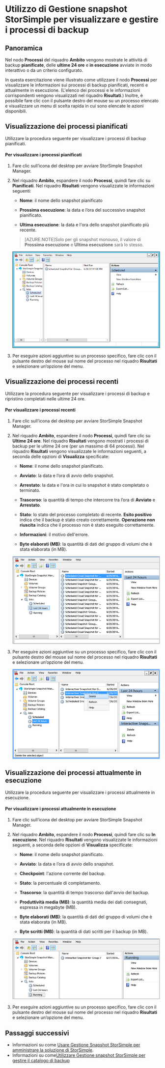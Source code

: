 <properties 
   pageTitle="Gestione snapshot StorSimple operazioni di backup | Microsoft Azure"
   description="Viene descritto come utilizzare lo snap-in MMC di Gestione snapshot StorSimple per visualizzare e gestire i processi di backup pianificati, attualmente in esecuzione e completati."
   services="storsimple"
   documentationCenter="NA"
   authors="SharS"
   manager="carolz"
   editor="" />
<tags 
   ms.service="storsimple"
   ms.devlang="NA"
   ms.topic="article"
   ms.tgt_pltfrm="NA"
   ms.workload="TBD"
   ms.date="12/28/2015"
   ms.author="v-sharos" />


# Utilizzo di Gestione snapshot StorSimple per visualizzare e gestire i processi di backup

## Panoramica

Nel nodo **Processi** del riquadro **Ambito** vengono mostrate le attività di backup **pianificate**, delle **ultime 24 ore** e **in esecuzione** avviate in modo interattivo o da un criterio configurato.

In questa esercitazione viene illustrato come utilizzare il nodo **Processi** per visualizzare le informazioni sui processi di backup pianificati, recenti e attualmente in esecuzione. (L'elenco dei processi e le informazioni corrispondenti vengono visualizzati nel riquadro **Risultati**.) Inoltre, è possibile fare clic con il pulsante destro del mouse su un processo elencato e visualizzare un menu di scelta rapida in cui sono elencate le azioni disponibili.

## Visualizzazione dei processi pianificati

Utilizzare la procedura seguente per visualizzare i processi di backup pianificati.

#### Per visualizzare i processi pianificati

1. Fare clic sull’icona del desktop per avviare StorSimple Snapshot Manager. 

2. Nel riquadro **Ambito**, espandere il nodo **Processi**, quindi fare clic su **Pianificati**. Nel riquadro **Risultati** vengono visualizzate le informazioni seguenti:

    - **Nome**: il nome dello snapshot pianificato

    - **Prossima esecuzione**: la data e l’ora del successivo snapshot pianificato.

    - **Ultima esecuzione**: la data e l'ora dello snapshot pianificato più recente.

    >[AZURE.NOTE]Solo per gli snapshot monouso, il valore di **Prossima esecuzione** e **Ultima esecuzione** sarà lo stesso.
 
    ![Processi di backup pianificati](./media/storsimple-snapshot-manager-manage-backup-jobs/HCS_SSM_Jobs_scheduled.png)
 
3. Per eseguire azioni aggiuntive su un processo specifico, fare clic con il pulsante destro del mouse sul nome del processo nel riquadro **Risultati** e selezionare un’opzione del menu.

## Visualizzazione dei processi recenti

Utilizzare la procedura seguente per visualizzare i processi di backup e ripristino completati nelle ultime 24 ore.

#### Per visualizzare i processi recenti

1. Fare clic sull’icona del desktop per avviare StorSimple Snapshot Manager.

2. Nel riquadro **Ambito**, espandere il nodo **Processi**, quindi fare clic su **Ultime 24 ore**. Nel riquadro **Risultati** vengono mostrati i processi di backup per le ultime 24 ore (per un massimo di 64 processi). Nel riquadro **Risultati** vengono visualizzate le informazioni seguenti, a seconda delle opzioni di **Visualizza** specificate:

    - **Nome**: il nome dello snapshot pianificato.
 
    - **Avviato**: la data e l’ora di avvio dello snapshot.

    - **Arrestato**: la data e l'ora in cui lo snapshot è stato completato o terminato.

    - **Trascorso**: la quantità di tempo che intercorre tra l’ora di **Avviato** e **Arrestato**.

    - **Stato**: lo stato del processo completato di recente. **Esito positivo** indica che il backup è stato creato correttamente. **Operazione non riuscita** indica che il processo non è stato eseguito correttamente.

    - **Informazioni**: il motivo dell'errore.

    - **Byte elaborati (MB)**: la quantità di dati del gruppo di volumi che è stata elaborata (in MB).

    ![Processi eseguiti nelle ultime 24 ore](./media/storsimple-snapshot-manager-manage-backup-jobs/HCS_SSM_Jobs_Last_24_hours.png)

3. Per eseguire azioni aggiuntive su un processo specifico, fare clic con il pulsante destro del mouse sul nome del processo nel riquadro **Risultati** e selezionare un’opzione del menu.

    ![Eliminare un processo](./media/storsimple-snapshot-manager-manage-backup-catalog/HCS_SSM_Delete_backup.png)
     
## Visualizzazione dei processi attualmente in esecuzione

Utilizzare la procedura seguente per visualizzare i processi attualmente in esecuzione.

#### Per visualizzare i processi attualmente in esecuzione

1. Fare clic sull’icona del desktop per avviare StorSimple Snapshot Manager.

2. Nel riquadro **Ambito**, espandere il nodo **Processi**, quindi fare clic su **In esecuzione**. Nel riquadro **Risultati** vengono visualizzate le informazioni seguenti, a seconda delle opzioni di **Visualizza** specificate:

    - **Nome**: il nome dello snapshot pianificato.

    - **Avviato**: la data e l’ora di avvio dello snapshot.

    - **Checkpoint**: l'azione corrente del backup.

    - **Stato**: la percentuale di completamento.
    
    - **Trascorso**: la quantità di tempo trascorso dall'avvio del backup.

    - **Produttività media (MB)**: la quantità media dei dati consegnati, espressa in megabyte (MB).

    - **Byte elaborati (MB)**: la quantità di dati del gruppo di volumi che è stata elaborata (in MB).

    - **Byte scritti (MB)**: la quantità di dati scritti per il backup (in MB).

    ![Processi attualmente in esecuzione](./media/storsimple-snapshot-manager-manage-backup-jobs/HCS_SSM_Jobs_running.png)

3. Per eseguire azioni aggiuntive su un processo specifico, fare clic con il pulsante destro del mouse sul nome del processo nel riquadro **Risultati** e selezionare un’opzione del menu.

## Passaggi successivi

- Informazioni su come [Usare Gestione Snapshot StorSimple per amministrare la soluzione di StorSimple](storsimple-snapshot-manager-admin.md).
- Informazioni su come[Utilizzare Gestione snapshot StorSimple per gestire il catalogo di backup](storsimple-snapshot-manager-manage-backup-catalog.md)















            


 

<!---HONumber=AcomDC_0107_2016-->